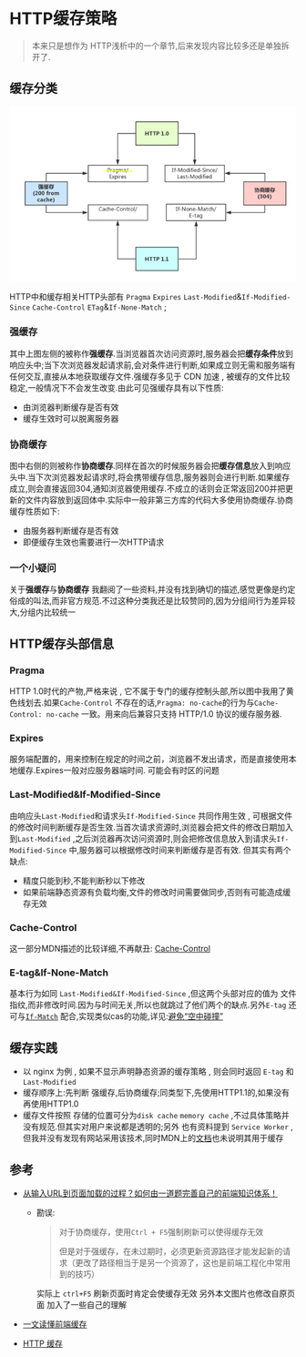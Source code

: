 # HTTP缓存策略

> 本来只是想作为 HTTP浅析中的一个章节,后来发现内容比较多还是单独拆开了.

## 缓存分类

![HTTP_CACHE](../pic/HTTP_CACHE.jpg)

HTTP中和缓存相关HTTP头部有 `Pragma` `Expires` `Last-Modified`&`If-Modified-Since`  `Cache-Control` `ETag`&`If-None-Match` ;

### 强缓存

其中上图左侧的被称作**强缓存**.当浏览器首次访问资源时,服务器会把**缓存条件**放到响应头中;当下次浏览器发起请求前,会对条件进行判断,如果成立则无需和服务端有任何交互,直接从本地获取缓存文件.强缓存多见于 CDN 加速 , 被缓存的文件比较稳定,一般情况下不会发生改变.由此可见强缓存具有以下性质:

* 由浏览器判断缓存是否有效
* 缓存生效时可以脱离服务器

### 协商缓存

图中右侧的则被称作**协商缓存**.同样在首次的时候服务器会把**缓存信息**放入到响应头中.当下次浏览器发起请求时,将会携带缓存信息,服务器则会进行判断.如果缓存成立,则会直接返回304,通知浏览器使用缓存.不成立的话则会正常返回200并把更新的文件内容放到返回体中.实际中一般非第三方库的代码大多使用协商缓存.协商缓存性质如下:

* 由服务器判断缓存是否有效
* 即便缓存生效也需要进行一次HTTP请求

### 一个小疑问

关于**强缓存**与**协商缓存** 我翻阅了一些资料,并没有找到确切的描述,感觉更像是约定俗成的叫法,而非官方规范.不过这种分类我还是比较赞同的,因为分组间行为差异较大,分组内比较统一

## HTTP缓存头部信息

### Pragma

HTTP 1.0时代的产物,严格来说 , 它不属于专门的缓存控制头部,所以图中我用了黄色线划去.如果`Cache-Control` 不存在的话,`Pragma: no-cache`的行为与`Cache-Control: no-cache` 一致。用来向后兼容只支持 HTTP/1.0 协议的缓存服务器.

### Expires

服务端配置的，用来控制在规定的时间之前，浏览器不发出请求，而是直接使用本地缓存.Expires一般对应服务器端时间. 可能会有时区的问题

### Last-Modified&If-Modified-Since

由响应头`Last-Modified`和请求头`If-Modified-Since` 共同作用生效 , 可根据文件的修改时间判断缓存是否生效.当首次请求资源时,浏览器会把文件的修改日期加入到`Last-Modified` ,之后浏览器再次访问资源时,则会把修改信息放入到请求头`If-Modified-Since` 中,服务器可以根据修改时间来判断缓存是否有效. 但其实有两个缺点: 

* 精度只能到秒,不能判断秒以下修改
* 如果前端静态资源有负载均衡,文件的修改时间需要做同步,否则有可能造成缓存无效

### Cache-Control 

这一部分MDN描述的比较详细,不再献丑: [Cache-Control](https://developer.mozilla.org/zh-CN/docs/Web/HTTP/Headers/Cache-Control)

### E-tag&If-None-Match

基本行为如同 `Last-Modified&If-Modified-Since` ,但这两个头部对应的值为 文件指纹,而非修改时间.因为与时间无关,所以也就跳过了他们两个的缺点.另外`E-tag` 还可与[`If-Match`](https://developer.mozilla.org/zh-CN/docs/Web/HTTP/Headers/If-Match)  配合,实现类似cas的功能,详见:[避免“空中碰撞”](https://developer.mozilla.org/zh-CN/docs/Web/HTTP/Headers/ETag#%E9%81%BF%E5%85%8D%E2%80%9C%E7%A9%BA%E4%B8%AD%E7%A2%B0%E6%92%9E%E2%80%9D)

## 缓存实践

* 以 nginx 为例 , 如果不显示声明静态资源的缓存策略 , 则会同时返回 `E-tag` 和`Last-Modified`
* 缓存顺序上:先判断 强缓存,后协商缓存;同类型下,先使用HTTP1.1的,如果没有再使用HTTP1.0
* 缓存文件按照 存储的位置可分为`disk cache` `memory cache` ,不过具体策略并没有规范.但其实对用户来说都是透明的;另外 也有资料提到 `Service Worker` ,但我并没有发现有网站采用该技术,同时MDN上的[文档](https://developer.mozilla.org/zh-CN/docs/Web/API/ServiceWorker)也未说明其用于缓存

## 参考

* [从输入URL到页面加载的过程？如何由一道题完善自己的前端知识体系！](https://zhuanlan.zhihu.com/p/34453198)

  * 勘误: 

    > 对于协商缓存，使用`Ctrl + F5`强制刷新可以使得缓存无效
    >
    > 但是对于强缓存，在未过期时，必须更新资源路径才能发起新的请求（更改了路径相当于是另一个资源了，这也是前端工程化中常用到的技巧）
    
    实际上 `ctrl+F5` 刷新页面时肯定会使缓存无效
    另外本文图片也修改自原页面 加入了一些自己的理解

* [一文读懂前端缓存](https://zhuanlan.zhihu.com/p/44789005)

* [HTTP 缓存](https://developer.mozilla.org/zh-CN/docs/Web/HTTP/Caching_FAQ)